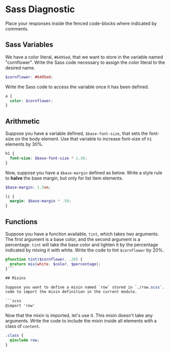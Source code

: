 # Sass Diagnostic

Place your responses inside the fenced code-blocks where indicated by comments.

## Sass Variables

We have a color literal, `#6495ed`, that we want to store in the variable named
"cornflower". Write the Sass code necessary to assign the color literal to the
desired name.

```scss
$cornflower: #6495ed;
```

Write the Sass code to access the variable once it has been defined.

```scss
a {
  color: $cornflower;
}
```

## Arithmetic

Suppose you have a variable defined, `$base-font-size`, that sets the font-size
on the body element. Use that variable to increase font-size of `h1`
elements by 30%.

```scss
h1 {
  font-size: $base-font-size * 1.30;
}
```

Now, suppose you have a `$base-margin` defined as below. Write a style rule to
**halve** the base margin, but only for list item elements.

```scss
$base-margin: 1.5em;
```

```scss
li {
  margin: $base-margin * .50;
}
```

## Functions

Suppose you have a function available, `tint`, which takes two arguments. The
first argument is a base color, and the second argument is a percentage. `tint`
will take the base color and lighten it by the percentage indicated by mixing it
with white. Write the code to tint `$cornflower` by 20%.

```scss
@function tint($cornflower, .20) {
  @return mix(white, $color, $percentage);
}```

## Mixins

Suppose you want to define a mixin named `row` stored in `./row.scss`. Write the
code to import the mixin definition in the current module.

```scss
@import 'row'
```

Now that the mixin is imported, let's use it. This mixin doesn't take any
arguments. Write the code to include the mixin inside all elements with a
class of `content`.

```scss
.class {
  @include row;
}
```
